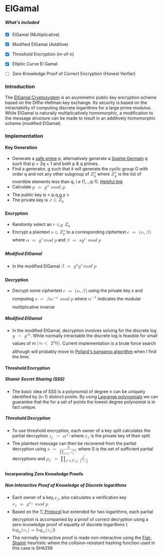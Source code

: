 # ElGamal

##### What's included
- [x] ElGamal (Multiplicative)
- [x] Modified ElGamal (Additive)
- [x] Threshold Encryption (m-of-n)
- [x] Elliptic Curve El Gamal 
- [ ] Zero Knowledge Proof of Correct Encryption (Honest Verfier)



### Introduction
The [ElGamal Cryptosystem](https://en.wikipedia.org/wiki/ElGamal_encryption) is an asymmetric public key encryption scheme based on the Diffie-Hellman key exchange. Its security is based on the intractability of computing discrete logarithms for a large prime modulus. While ElGamal is naturally multiplicatively homomorphic, a modification to the message structure can be made to result in an additively homomorphic scheme (modified ElGamal).

### Implementation
#### Key Generation
- Generate a [safe prime](https://en.wikipedia.org/wiki/Safe_prime) p, alternatively generate a [Sophie Germain](https://en.wikipedia.org/wiki/Sophie_Germain_prime) q such that p = 2q + 1 and both p & q primes.
- Find a generator, g such that it will generate the cyclic group G with order q and not any other subgroup of <img alt="$Z_q^*$" src="svgs/bad65ca5b95ca10bebf387ce7d2f3c39.png?invert_in_darkmode" align=middle width="19.06542pt" height="22.59873pt"/> where <img alt="$Z_q^*$" src="svgs/bad65ca5b95ca10bebf387ce7d2f3c39.png?invert_in_darkmode" align=middle width="19.06542pt" height="22.59873pt"/> is the list of invertible elements less than q, i.e (1,..,q-1). [Helpful link](https://crypto.stackexchange.com/questions/1451/elgamal-multiplicative-cyclic-group-and-key-generation)
- Calculate <img alt="$y \;=\; g^x \;mod ;p$" src="svgs/5c8686f0d14d2a752a913fb747764440.png?invert_in_darkmode" align=middle width="107.234655pt" height="22.74591pt"/>
- The public key is < p,q,g,y >
- The private key is <img alt="$x \in Z_q$" src="svgs/e9e624fcf41c4630a0164aeb9ba07a8b.png?invert_in_darkmode" align=middle width="47.00355pt" height="22.38192pt"/>

#### Encryption
- Randomly select an <img alt="$r \in_R Z_q$" src="svgs/8a541791da5db32a5be6a9a36ab43181.png?invert_in_darkmode" align=middle width="56.27259pt" height="22.38192pt"/>
- Encrypt a plaintext <img alt="$ s \in Z_p^*$" src="svgs/7bf830a510b4311ade60ac4e65222c2a.png?invert_in_darkmode" align=middle width="46.79235pt" height="22.59873pt"/> to a corresponding ciphertext <img alt="$ c \;=\; (\alpha,\beta)$" src="svgs/efa2c23e7c6ab7c7bc464a540128e7a5.png?invert_in_darkmode" align=middle width="78.78387pt" height="24.56553pt"/> where <img alt="$\alpha \;=\; g^r mod\;p$" src="svgs/73402890045bee25e8e330bbc1cb0be6.png?invert_in_darkmode" align=middle width="100.866975pt" height="22.74591pt"/> and <img alt="$\beta \;=\; sy^r\;mod\;p$" src="svgs/52eaf4d2393cb449b8e8d7fcd419d09a.png?invert_in_darkmode" align=middle width="112.92138pt" height="22.74591pt"/>

##### Modified ElGamal
- In the modified ElGamal <img alt="$\beta \;=\; g^sy^r mod\;p$" src="svgs/460d2c67cd7bd7693deb154c6752b5aa.png?invert_in_darkmode" align=middle width="116.10588pt" height="22.74591pt"/>

#### Decryption
- Decrypt some ciphertext <img alt="$ c\;=\; (\alpha,\beta)$" src="svgs/26c2ec4740177ec18525a733f2f1259e.png?invert_in_darkmode" align=middle width="78.78387pt" height="24.56553pt"/> using the private key x and computing <img alt="$ s \;=\; \beta \alpha^{-x} \; mod \; p$" src="svgs/0458aea0d44725e81cc893bfd971c49f.png?invert_in_darkmode" align=middle width="126.110325pt" height="26.12412pt"/> where <img alt="$\alpha^{-1}$" src="svgs/7ff57a80eaf78a5fcde21518bc960ecf.png?invert_in_darkmode" align=middle width="27.3009pt" height="26.70657pt"/> indicates the modular multiplicative inverse

##### Modified ElGamal
- In the modified ElGamal, decryption involves solving for the discrete log <img alt="$y\;=\; g^m$" src="svgs/9f4b7f5706fd802c78c8f88fe55dfad0.png?invert_in_darkmode" align=middle width="59.64354pt" height="21.80244pt"/>. While normally intractable the discrete log is feasible for small values of m <img alt="$(\approx \;&lt; \; 2^30)$" src="svgs/cab0ffe5a6bbe0ef0bd4cff48e6ca350.png?invert_in_darkmode" align=middle width="75.66273pt" height="26.70657pt"/>. Current implementation is a brute force search although will probably move to [Pollard's kangaroo algorithm](https://en.wikipedia.org/wiki/Pollard%27s_kangaroo_algorithm) when I find the time.

#### Threshold Encryption
##### Shamir Secret Sharing (SSS)
- The basic idea of SSS is a polynomial of degree n can be uniquely identified by (n-1) distinct points. By using [Lagrange polynomials](https://en.wikipedia.org/wiki/Lagrange_polynomial) we can guarantee that the for a set of points the lowest degree polynomial is in fact unique.

##### Threshold Decryption
- To use threshold encryption, each owner of a key split calculates the partial decryption <img alt="$z_j \; = \; \alpha^{x_j}$" src="svgs/0535f065cfccddd43dbfeee2f43dbde8.png?invert_in_darkmode" align=middle width="68.807805pt" height="21.80244pt"/> where <img alt="$x_j$" src="svgs/4d8443b72a1de913b4a3995119296c90.png?invert_in_darkmode" align=middle width="15.44169pt" height="14.10255pt"/> is the private key of their split
- The plaintext message can then be recovered from the partial decryption using <img alt="$ s \; = \; \frac{\beta}{\prod_{j \in S}z_j^{\mu_j}}$" src="svgs/fc80fbbc42cbb586b919a15f8eeee298.png?invert_in_darkmode" align=middle width="97.351815pt" height="30.58869pt"/> where S is the set of sufficient partial decryptions and <img alt="$\mu_j\;=\;\prod_{j' \in S \backslash j} \frac {j'} {j'-j}$" src="svgs/3ac4414b0f24b75d2334f8d1f357fee2.png?invert_in_darkmode" align=middle width="136.735005pt" height="33.6864pt"/>

#### Incorporating Zero Knowledge Proofs
##### Non Interactive Proof of Knowledge of Discrete logarithms
- Each owner of a key,<img alt="${x_j}$" src="svgs/ad9c7069b33d0fa6574a685243433ec2.png?invert_in_darkmode" align=middle width="15.44169pt" height="14.10255pt"/>, also calculates a verification key <img alt="$v_j \; = \; g ^{x_j} \;mod\;p$" src="svgs/224de9b621e581092a8ef264e7941fbf.png?invert_in_darkmode" align=middle width="116.89854pt" height="22.74591pt"/>
- Based on the [<img alt="$\Sigma$" src="svgs/813cd865c037c89fcdc609b25c465a05.png?invert_in_darkmode" align=middle width="11.82786pt" height="22.38192pt"/> Protocol](http://www.cs.au.dk/~ivan/Sigma.pdf) but extended for two logarithms, each partial decryption is accompanied by a proof of correct decryption using a zero-knowledge proof of equality of discrete logarithms (<img alt="$\log_g(v_j) = \log_\alpha (z_j)$" src="svgs/74c9150e8cc56bfd8f604194573c1db8.png?invert_in_darkmode" align=middle width="136.2339pt" height="24.56553pt"/>)
- The normally interactive proof is made non-interactive using the [Fiat-Shamir](https://en.wikipedia.org/wiki/Fiat%E2%80%93Shamir_heuristic) heurtistic where the collision-resistant hashing function used in this case is SHA256
